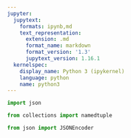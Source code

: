 ```yaml
---
jupyter:
  jupytext:
    formats: ipynb,md
    text_representation:
      extension: .md
      format_name: markdown
      format_version: '1.3'
      jupytext_version: 1.16.1
  kernelspec:
    display_name: Python 3 (ipykernel)
    language: python
    name: python3
---
```


```python
import json
```

```python
from collections import namedtuple
```

```python
from json import JSONEncoder
```

```python

```

```python

```

```python

```

```python

```

```python

```

```python

```

```python

```

```python

```

```python

```
